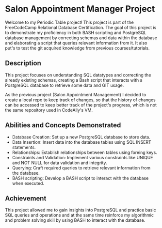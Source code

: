# Salon Appointment Manager Project

Welcome to my Periodic Table project! This project is part of the FreeCodeCamp Relational Database Certification. The goal of this project is to demonstrate my proficiency in both BASH scripting and PostgreSQL database management by correcting schemas and data within the database and elaborating a script that queries relevant information from it. It also put's to test the git acquired knowledge from previous courses/tutorials.

## Description

This project focuses on understanding SQL datatypes and correcting the already existing schemas, creating a Bash script that interacts with a PostgreSQL database to retrieve some data and GIT usage.

As the previous project (Salon Appointment Management) I decided to create a local repo to keep track of changes, so that the history of changes can be accessed to keep better track of the project's progress, which is not the same repository used in CodeAlly's VM.

## Abilities and Concepts Demonstrated

- Database Creation: Set up a new PostgreSQL database to store data.
- Data Insertion: Insert data into the database tables using SQL INSERT statements.
- Relationships: Establish relationships between tables using foreing keys.
- Constraints and Validation: Implement various constraints like UNIQUE and NOT NULL for data validation and integrity.
- Querying: Craft required queries to retrieve relevant information from the database.
- BASH scripting: Develop a BASH script to interact with the database when executed.

## Achievement

This project allowed me to gain insights into PostgreSQL and practice basic SQL queries and operations and at the same time reinforce my algorithmic and problem solving skill by using BASH to interact with the database.
